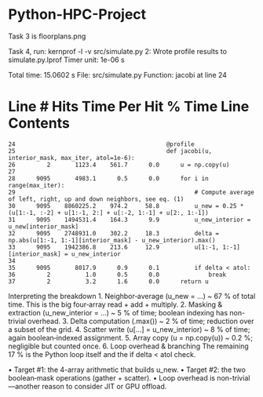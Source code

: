 # Python-HPC-Project


Task 3 is floorplans.png

Task 4, run: kernprof -l -v src/simulate.py 2:
Wrote profile results to simulate.py.lprof
Timer unit: 1e-06 s

Total time: 15.0602 s
File: src/simulate.py
Function: jacobi at line 24

Line #      Hits         Time  Per Hit   % Time  Line Contents
==============================================================
    24                                           @profile
    25                                           def jacobi(u, interior_mask, max_iter, atol=1e-6):
    26         2       1123.4    561.7      0.0      u = np.copy(u)
    27                                           
    28      9095       4983.1      0.5      0.0      for i in range(max_iter):
    29                                                   # Compute average of left, right, up and down neighbors, see eq. (1)
    30      9095    8860225.2    974.2     58.8          u_new = 0.25 * (u[1:-1, :-2] + u[1:-1, 2:] + u[:-2, 1:-1] + u[2:, 1:-1])
    31      9095    1494531.4    164.3      9.9          u_new_interior = u_new[interior_mask]
    32      9095    2748931.0    302.2     18.3          delta = np.abs(u[1:-1, 1:-1][interior_mask] - u_new_interior).max()
    33      9095    1942386.8    213.6     12.9          u[1:-1, 1:-1][interior_mask] = u_new_interior
    34                                           
    35      9095       8017.9      0.9      0.1          if delta < atol:
    36         2          1.0      0.5      0.0              break
    37         2          3.2      1.6      0.0      return u

Interpreting the breakdown
	1.	Neighbor‐average (u_new = …)
~ 67 % of total time. This is the big four‐array read + add + multiply.
	2.	Masking & extraction (u_new_interior = …)
~ 5 % of time; boolean indexing has non-trivial overhead.
	3.	Delta computation (.max())
~ 2 % of time; reduction over a subset of the grid.
	4.	Scatter write (u[…] = u_new_interior)
~ 8 % of time; again boolean‐indexed assignment.
	5.	Array copy (u = np.copy(u))
~ 0.2 %; negligible but counted once.
	6.	Loop overhead & branching
The remaining 17 % is the Python loop itself and the if delta < atol check.

•	Target #1: the 4-array arithmetic that builds u_new.
•	Target #2: the two boolean‐mask operations (gather + scatter).
•	Loop overhead is non-trivial—another reason to consider JIT or GPU offload.